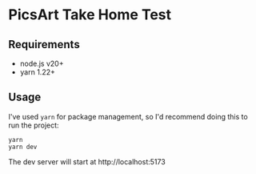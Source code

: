 # PicsArt Take Home Test

## Requirements

- node.js v20+
- yarn 1.22+

## Usage

I've used `yarn` for package management, so I'd recommend doing this to run the project:

```
yarn
yarn dev
```

The dev server will start at http://localhost:5173
